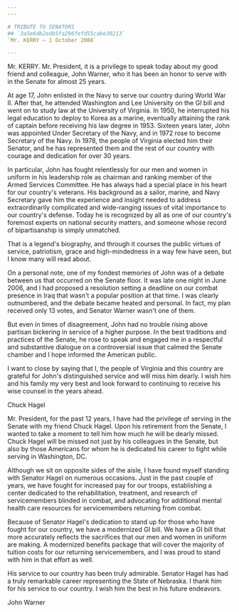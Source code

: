```yaml
---
---

# TRIBUTE TO SENATORS
## `3a5e6db2edb5fa296fefd55cabe38213`
`Mr. KERRY — 1 October 2008`

---
```



Mr. KERRY. Mr. President, it is a privilege to speak today about my 
good friend and colleague, John Warner, who it has been an honor to 
serve with in the Senate for almost 25 years.

At age 17, John enlisted in the Navy to serve our country during 
World War II. After that, he attended Washington and Lee University on 
the GI bill and went on to study law at the University of Virginia. In 
1950, he interrupted his legal education to deploy to Korea as a 
marine, eventually attaining the rank of captain before receiving his 
law degree in 1953. Sixteen years later, John was appointed Under 
Secretary of the Navy, and in 1972 rose to become Secretary of the 
Navy. In 1978, the people of Virginia elected him their Senator, and he 
has represented them and the rest of our country with courage and 
dedication for over 30 years.

In particular, John has fought relentlessly for our men and women in 
uniform in his leadership role as chairman and ranking member of the 
Armed Services Committee. He has always had a special place in his 
heart for our country's veterans. His background as a sailor, marine, 
and Navy Secretary gave him the experience and insight needed to 
address extraordinarily complicated and wide-ranging issues of vital 
importance to our country's defense. Today he is recognized by all as 
one of our country's foremost experts on national security matters, and 
someone whose record of bipartisanship is simply unmatched.

That is a legend's biography, and through it courses the public 
virtues of service, patriotism, grace and high-mindedness in a way few 
have seen, but I know many will read about.

On a personal note, one of my fondest memories of John was of a 
debate between us that occurred on the Senate floor. It was late one 
night in June 2006, and I had proposed a resolution setting a deadline 
on our combat presence in Iraq that wasn't a popular position at that 
time. I was clearly outnumbered, and the debate became heated and 
personal. In fact, my plan received only 13 votes, and Senator Warner 
wasn't one of them.

But even in times of disagreement, John had no trouble rising above 
partisan bickering in service of a higher purpose. In the best 
traditions and practices of the Senate, he rose to speak and engaged me 
in a respectful and substantive dialogue on a controversial issue that 
calmed the Senate chamber and I hope informed the American public.

I want to close by saying that I, the people of Virginia and this 
country are grateful for John's distinguished service and will miss him 
dearly. I wish him and his family my very best and look forward to 
continuing to receive his wise counsel in the years ahead.

















Chuck Hagel


Mr. President, for the past 12 years, I have had the privilege of 
serving in the Senate with my friend Chuck Hagel. Upon his retirement 
from the Senate, I wanted to take a moment to tell him how much he will 
be dearly missed. Chuck Hagel will be missed not just by his colleagues 
in the Senate, but also by those Americans for whom he is dedicated his 
career to fight while serving in Washington, DC.

Although we sit on opposite sides of the aisle, I have found myself 
standing with Senator Hagel on numerous occasions. Just in the past 
couple of years, we have fought for increased pay for our troops, 
establishing a center dedicated to the rehabilitation, treatment, and 
research of servicemembers blinded in combat, and advocating for 
additional mental health care resources for servicemembers returning 
from combat.

Because of Senator Hagel's dedication to stand up for those who have 
fought for our country, we have a modernized GI bill. We have a GI bill 
that more accurately reflects the sacrifices that our men and women in 
uniform are making. A modernized benefits package that will cover the 
majority of tuition costs for our returning servicemembers, and I was 
proud to stand with him in that effort as well.

His service to our country has been truly admirable. Senator Hagel 
has had a truly remarkable career representing the State of Nebraska. I 
thank him for his service to our country. I wish him the best in his 
future endeavors.

















John Warner
